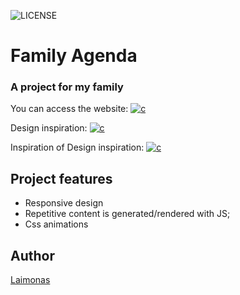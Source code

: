 ![LICENSE](https://img.shields.io/badge/license-MIT-blue.svg?style=flat)

# Family Agenda
### A project for my family 

You can access the website: [![c](https://img.shields.io/badge/HERE-9C27B0)](https://laimonasmas.github.io/24-FamilyAgenda/)

Design inspiration: [![c](https://img.shields.io/badge/HERE-9C27B0)](https://front-end-by-rimantas.github.io/19-grupe-portfolio-new-per/)

Inspiration of Design inspiration: [![c](https://img.shields.io/badge/HERE-9C27B0)](https://new-per.netlify.app/demo-3.html)

## Project features
- Responsive design
- Repetitive content is generated/rendered with JS;
- Css animations

## Author
[Laimonas](https://github.com/LaimonasMas)  
